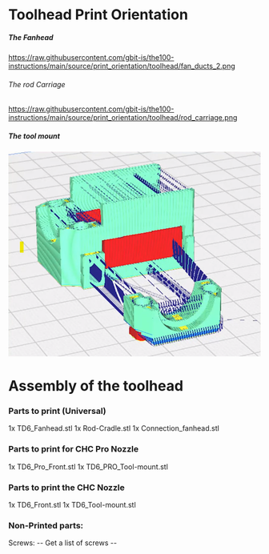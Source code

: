 # Toolhead Print Orientation

##### The Fanhead
https://raw.githubusercontent.com/gbit-is/the100-instructions/main/source/print_orientation/toolhead/fan_ducts_2.png

###### The rod Carriage
https://raw.githubusercontent.com/gbit-is/the100-instructions/main/source/print_orientation/toolhead/rod_carriage.png

##### The tool mount
![tool mount print orientation](https://raw.githubusercontent.com/gbit-is/the100-instructions/main/source/print_orientation/toolhead/hotend_holder.png)



# Assembly of the toolhead


### Parts to print (Universal)

1x TD6_Fanhead.stl
1x Rod-Cradle.stl
1x Connection_fanhead.stl

### Parts to print for CHC Pro Nozzle

1x TD6_Pro_Front.stl
1x TD6_PRO_Tool-mount.stl

### Parts to print the CHC Nozzle
1x TD6_Front.stl
1x TD6_Tool-mount.stl

### Non-Printed parts:

Screws: -- Get a list of screws --

